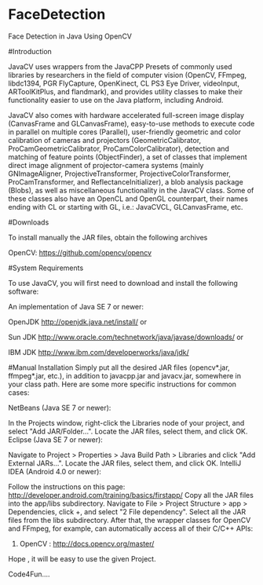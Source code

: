 # FaceDetection
Face Detection in Java Using OpenCV

#Introduction

JavaCV uses wrappers from the JavaCPP Presets of commonly used libraries by researchers in the field of computer vision (OpenCV, FFmpeg, libdc1394, PGR FlyCapture, OpenKinect, CL PS3 Eye Driver, videoInput, ARToolKitPlus, and flandmark), and provides utility classes to make their functionality easier to use on the Java platform, including Android.

JavaCV also comes with hardware accelerated full-screen image display (CanvasFrame and GLCanvasFrame), easy-to-use methods to execute code in parallel on multiple cores (Parallel), user-friendly geometric and color calibration of cameras and projectors (GeometricCalibrator, ProCamGeometricCalibrator, ProCamColorCalibrator), detection and matching of feature points (ObjectFinder), a set of classes that implement direct image alignment of projector-camera systems (mainly GNImageAligner, ProjectiveTransformer, ProjectiveColorTransformer, ProCamTransformer, and ReflectanceInitializer), a blob analysis package (Blobs), as well as miscellaneous functionality in the JavaCV class. Some of these classes also have an OpenCL and OpenGL counterpart, their names ending with CL or starting with GL, i.e.: JavaCVCL, GLCanvasFrame, etc.


#Downloads

To install manually the JAR files, obtain the following archives

OpenCV: https://github.com/opencv/opencv


#System Requirements

To use JavaCV, you will first need to download and install the following software:

An implementation of Java SE 7 or newer:

OpenJDK http://openjdk.java.net/install/  or

Sun JDK http://www.oracle.com/technetwork/java/javase/downloads/  or

IBM JDK http://www.ibm.com/developerworks/java/jdk/


#Manual Installation
Simply put all the desired JAR files (opencv*.jar, ffmpeg*.jar, etc.), in addition to javacpp.jar and javacv.jar, somewhere in your class path. Here are some more specific instructions for common cases:

NetBeans (Java SE 7 or newer):

In the Projects window, right-click the Libraries node of your project, and select "Add JAR/Folder...".
Locate the JAR files, select them, and click OK.
Eclipse (Java SE 7 or newer):

Navigate to Project > Properties > Java Build Path > Libraries and click "Add External JARs...".
Locate the JAR files, select them, and click OK.
IntelliJ IDEA (Android 4.0 or newer):

Follow the instructions on this page: http://developer.android.com/training/basics/firstapp/
Copy all the JAR files into the app/libs subdirectory.
Navigate to File > Project Structure > app > Dependencies, click +, and select "2 File dependency".
Select all the JAR files from the libs subdirectory.
After that, the wrapper classes for OpenCV and FFmpeg, for example, can automatically access all of their C/C++ APIs:

1. OpenCV : http://docs.opencv.org/master/

Hope , it will be easy to use the given Project.

Code4Fun....
